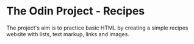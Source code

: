 # The Odin Project - Recipes
The project's aim is to practice basic HTML by creating a simple recipes website with lists, text markup, links and images.

